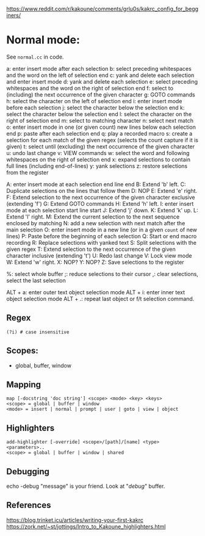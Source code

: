 <https://www.reddit.com/r/kakoune/comments/grlu0s/kakrc_config_for_begginers/>

# Normal mode:

See `normal.cc` in code.

a: enter insert mode after each selection
b: select preceding whitespaces and the word on the left of selection end
c: yank and delete each selection and enter insert mode
d: yank and delete each selection
e: select preceding whitespaces and the word on the right of selection end
f: select to (including) the next occurrence of the given character
g: GOTO commands
h: select the character on the left of selection end
i: enter insert mode before each selection
j: select the character below the selection end
k: select the character below the selection end
l: select the character on the right of selection end
m: select to matching character
n: select next match
o: enter insert mode in one (or given count) new lines below each selection end
p: paste after each selection end
q: play a recorded macro
s: create a selection for each match of the given regex (selects the count capture if it is given)
t: select until (excluding) the next occurrence of the given character
u: undo last change
v: VIEW commands
w: select the word and following whitespaces on the right of selection end
x: expand selections to contain full lines (including end-of-lines)
y: yank selections
z: restore selections from the register

A: enter insert mode at each selection end line end
B: Extend 'b' left.
C: Duplicate selections on the lines that follow them
D: NOP
E: Extend 'e' right.
F: Extend selection to the next occurrence of the given character exclusive (extending 'f')
G: Extend GOTO commands
H: Extend 'h' left.
I: enter insert mode at each selection start line start
J: Extend 'j' down.
K: Extend 'k' up.
L: Extend 'l' right.
M: Extend the current selection to the next sequence enclosed by matching
N: add a new selection with next match after the main selection
O: enter insert mode in a new line (or in a given `count` of new lines)
P: Paste before the beginning of each selection
Q: Start or end macro recording
R: Replace selections with yanked text
S: Split selections with the given regex
T: Extend selection to the next occurrence of the given character inclusive (extending 't')
U: Redo last change
V: Lock view mode
W: Extend 'w' right.
X: NOP?
Y: NOP?
Z: Save selections to the register


%: select whole buffer
;: reduce selections to their cursor
,: clear selections, select the last selection

ALT + a: enter outer text object selection mode
ALT + i: enter inner text object selection mode
ALT + .: repeat last object or f/t selection command.

## Regex

```
(?i) # case insensitive
```

## Scopes:

- global, buffer, window

## Mapping

```
map [-docstring 'doc string'] <scope> <mode> <key> <keys>
<scope> = global | buffer | window
<mode> = insert | normal | prompt | user | goto | view | object
```

## Highlighters

```
add-highlighter [-override] <scope>/[path]/[name] <type> <parameters>..
<scope> = global | buffer | window | shared
```

## Debugging

echo -debug "message" is your friend.
Look at "*debug*" buffer.

## References

<https://blog.trinket.icu/articles/writing-your-first-kakrc>
<https://zork.net/~st/jottings/Intro_to_Kakoune_highlighters.html>
